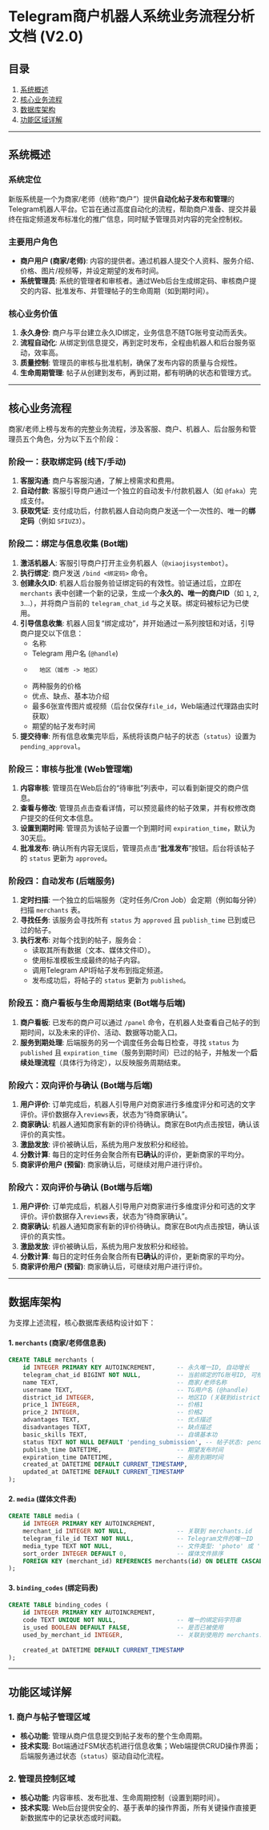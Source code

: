 # Telegram商户机器人系统业务流程分析文档 (V2.0)

## 目录
1. [系统概述](#系统概述)
2. [核心业务流程](#核心业务流程)
3. [数据库架构](#数据库架构)
4. [功能区域详解](#功能区域详解)

---

## 系统概述

### 系统定位
新版系统是一个为商家/老师（统称“商户”）提供**自动化帖子发布和管理**的Telegram机器人平台。它旨在通过高度自动化的流程，帮助商户准备、提交并最终在指定频道发布标准化的推广信息，同时赋予管理员对内容的完全控制权。

### 主要用户角色
- **商户用户 (商家/老师)**: 内容的提供者。通过机器人提交个人资料、服务介绍、价格、图片/视频等，并设定期望的发布时间。
- **系统管理员**: 系统的管理者和审核者。通过Web后台生成绑定码、审核商户提交的内容、批准发布、并管理帖子的生命周期（如到期时间）。

### 核心业务价值
1.  **永久身份**: 商户与平台建立永久ID绑定，业务信息不随TG账号变动而丢失。
2.  **流程自动化**: 从绑定到信息提交，再到定时发布，全程由机器人和后台服务驱动，效率高。
3.  **质量控制**: 管理员的审核与批准机制，确保了发布内容的质量与合规性。
4.  **生命周期管理**: 帖子从创建到发布，再到过期，都有明确的状态和管理方式。

---

## 核心业务流程

商家/老师上榜与发布的完整业务流程，涉及客服、商户、机器人、后台服务和管理员五个角色，分为以下五个阶段：

### 阶段一：获取绑定码 (线下/手动)
1.  **客服沟通**: 商户与客服沟通，了解上榜需求和费用。
2.  **自动付款**: 客服引导商户通过一个独立的自动发卡/付款机器人（如 `@faka`）完成支付。
3.  **获取凭证**: 支付成功后，付款机器人自动向商户发送一个一次性的、唯一的**绑定码**（例如 `SFIUZ3`）。

### 阶段二：绑定与信息收集 (Bot端)
1.  **激活机器人**: 客服引导商户打开主业务机器人（`@xiaojisystembot`）。
2.  **执行绑定**: 商户发送 `/bind <绑定码>` 命令。
3.  **创建永久ID**: 机器人后台服务验证绑定码的有效性。验证通过后，立即在 `merchants` 表中创建一个新的记录，生成一个**永久的、唯一的商户ID**（如 `1`, `2`, `3`...），并将商户当前的 `telegram_chat_id` 与之关联。绑定码被标记为已使用。
4.  **引导信息收集**: 机器人回复“绑定成功”，并开始通过一系列按钮和对话，引导商户提交以下信息：
    *   名称
    *   Telegram 用户名 (`@handle`)
    *       地区（城市 -> 地区）
    *   两种服务的价格
    *   优点、缺点、基本功介绍
    *   最多6张宣传图片或视频（后台仅保存`file_id`，Web端通过代理路由实时获取）
    *   期望的帖子发布时间
5.  **提交待审**: 所有信息收集完毕后，系统将该商户帖子的状态（`status`）设置为 `pending_approval`。

### 阶段三：审核与批准 (Web管理端)
1.  **内容审核**: 管理员在Web后台的“待审批”列表中，可以看到新提交的商户信息。
2.  **查看与修改**: 管理员点击查看详情，可以预览最终的帖子效果，并有权修改商户提交的任何文本信息。
3.  **设置到期时间**: 管理员为该帖子设置一个到期时间 `expiration_time`，默认为30天后。
4.  **批准发布**: 确认所有内容无误后，管理员点击“**批准发布**”按钮。后台将该帖子的 `status` 更新为 `approved`。

### 阶段四：自动发布 (后端服务)
1.  **定时扫描**: 一个独立的后端服务（定时任务/Cron Job）会定期（例如每分钟）扫描 `merchants` 表。
2.  **寻找任务**: 该服务会寻找所有 `status` 为 `approved` 且 `publish_time` 已到或已过的帖子。
3.  **执行发布**: 对每个找到的帖子，服务会：
    *   读取其所有数据（文本、媒体文件ID）。
    *   使用标准模板生成最终的帖子内容。
    *   调用Telegram API将帖子发布到指定频道。
    *   发布成功后，将帖子的 `status` 更新为 `published`。

### 阶段五：商户看板与生命周期结束 (Bot端与后端)
1.  **商户看板**: 已发布的商户可以通过 `/panel` 命令，在机器人处查看自己帖子的到期时间，以及未来的评价、活动、数据等功能入口。
2.  **服务到期处理**: 后端服务的另一个调度任务会每日检查，寻找 `status` 为 `published` 且 `expiration_time`（服务到期时间）已过的帖子，并触发一个**后续处理流程**（具体行为待定），以反映服务周期结束。

### 阶段六：双向评价与确认 (Bot端与后端)
1.  **用户评价**: 订单完成后，机器人引导用户对商家进行多维度评分和可选的文字评价。评价数据存入`reviews`表，状态为“待商家确认”。
2.  **商家确认**: 机器人通知商家有新的评价待确认。商家在Bot内点击按钮，确认该评价的真实性。
3.  **激励发放**: 评价被确认后，系统为用户发放积分和经验。
4.  **分数计算**: 每日的定时任务会聚合所有**已确认**的评价，更新商家的平均分。
5.  **商家评价用户 (预留)**: 商家确认后，可继续对用户进行评价。

### 阶段六：双向评价与确认 (Bot端与后端)
1.  **用户评价**: 订单完成后，机器人引导用户对商家进行多维度评分和可选的文字评价。评价数据存入`reviews`表，状态为“待商家确认”。
2.  **商家确认**: 机器人通知商家有新的评价待确认。商家在Bot内点击按钮，确认该评价的真实性。
3.  **激励发放**: 评价被确认后，系统为用户发放积分和经验。
4.  **分数计算**: 每日的定时任务会聚合所有**已确认**的评价，更新商家的平均分。
5.  **商家评价用户 (预留)**: 商家确认后，可继续对用户进行评价。

---

## 数据库架构

为支撑上述流程，核心数据库表结构设计如下：

#### 1. `merchants` (商家/老师信息表)
```sql
CREATE TABLE merchants (
    id INTEGER PRIMARY KEY AUTOINCREMENT,      -- 永久唯一ID, 自动增长
    telegram_chat_id BIGINT NOT NULL,          -- 当前绑定的TG账号ID, 可修改
    name TEXT,                                 -- 商家/老师名称
    username TEXT,                             -- TG用户名 (@handle)
    district_id INTEGER,                       -- 地区ID (关联到districts表)
    price_1 INTEGER,                           -- 价格1
    price_2 INTEGER,                           -- 价格2
    advantages TEXT,                           -- 优点描述
    disadvantages TEXT,                        -- 缺点描述
    basic_skills TEXT,                         -- 自填基本功
    status TEXT NOT NULL DEFAULT 'pending_submission', -- 帖子状态: pending_submission, pending_approval, approved, published, expired
    publish_time DATETIME,                     -- 期望发布时间
    expiration_time DATETIME,                  -- 服务到期时间
    created_at DATETIME DEFAULT CURRENT_TIMESTAMP,
    updated_at DATETIME DEFAULT CURRENT_TIMESTAMP
);
```

#### 2. `media` (媒体文件表)
```sql
CREATE TABLE media (
    id INTEGER PRIMARY KEY AUTOINCREMENT,
    merchant_id INTEGER NOT NULL,              -- 关联到 merchants.id
    telegram_file_id TEXT NOT NULL,            -- Telegram文件的唯一ID
    media_type TEXT NOT NULL,                  -- 文件类型: 'photo' 或 'video'
    sort_order INTEGER DEFAULT 0,              -- 媒体文件排序
    FOREIGN KEY (merchant_id) REFERENCES merchants(id) ON DELETE CASCADE
);
```

#### 3. `binding_codes` (绑定码表)
```sql
CREATE TABLE binding_codes (
    id INTEGER PRIMARY KEY AUTOINCREMENT,
    code TEXT UNIQUE NOT NULL,                 -- 唯一的绑定码字符串
    is_used BOOLEAN DEFAULT FALSE,             -- 是否已被使用
    used_by_merchant_id INTEGER,               -- 关联到使用的 merchants.id
    
    created_at DATETIME DEFAULT CURRENT_TIMESTAMP
);
```

---

## 功能区域详解

### 1. 商户与帖子管理区域
- **核心功能**: 管理从商户信息提交到帖子发布的整个生命周期。
- **技术实现**: Bot端通过FSM状态机进行信息收集；Web端提供CRUD操作界面；后端服务通过状态（`status`）驱动自动化流程。

### 2. 管理员控制区域
- **核心功能**: 内容审核、发布批准、生命周期控制（设置到期时间）。
- **技术实现**: Web后台提供安全的、基于表单的操作界面，所有关键操作直接更新数据库中的记录状态或时间戳。
